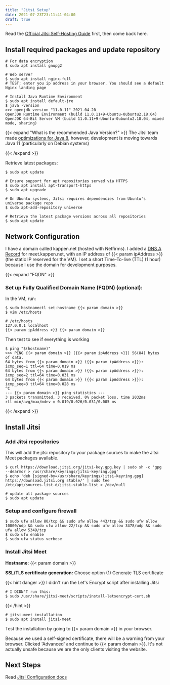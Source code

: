 ```yaml
---
title: "Jitsi Setup"
date: 2021-07-23T23:11:41-04:00
draft: true
---
```


Read the [Official Jitsi Self-Hosting Guide](https://jitsi.github.io/handbook/docs/devops-guide/devops-guide-quickstart) first, then come back here.

## Install required packages and update repository

```Shell
# For data encryption
$ sudo apt install gnupg2

# Web server
$ sudo apt install nginx-full
# TEST: enter you ip address in your browser. You should see a default Nginx landing page

# Install Java Runtime Environment
$ sudo apt install default-jre
$ java -version
>>> openjdk version "11.0.11" 2021-04-20
OpenJDK Runtime Environment (build 11.0.11+9-Ubuntu-0ubuntu2.18.04)
OpenJDK 64-Bit Server VM (build 11.0.11+9-Ubuntu-0ubuntu2.18.04, mixed mode, sharing)
```

{{< expand "What is the recommended Java Version?" >}}
The Jitsi team made [optimizations for Java 8](https://community.jitsi.org/t/what-is-the-recommend-java-version/28955/2), however, development is moving towards Java 11 (particularly on Debian systems)

{{< /expand >}}

Retrieve latest packages:

```Shell
$ sudo apt update

# Ensure support for apt repositories served via HTTPS
$ sudo apt install apt-transport-https
$ sudo apt upgrade

# On Ubuntu systems, Jitsi requires dependencies from Ubuntu's universe package repo
$ sudo apt-add-repository universe

# Retrieve the latest package versions across all repositories
$ sudo apt update
```

## Network Configuration

I have a domain called kappen.net (hosted with Netfirms). I added a [DNS A Record](https://www.cloudflare.com/en-ca/learning/dns/dns-records/dns-a-record/) for meet.kappen.net, with an IP address of {{< param ipAddress >}} (the static IP reserved for the VM). I set a short Time-To-live (TTL) (1 hour) because I use the domain for development purposes.

{{< expand "FQDN" >}}

### Set up Fully Qualified Domain Name (FQDN) (optional):

In the VM, run:

```Shell
$ sudo hostnamectl set-hostname {{< param domain >}}
$ vim /etc/hosts

# /etc/hosts
127.0.0.1 localhost
{{< param ipAddress >}} {{< param domain >}}
```

Then test to see if everything is working

```Shell
$ ping "$(hostname)"
>>> PING {{< param domain >}} ({{< param ipAddress >}}) 56(84) bytes of data.
64 bytes from {{< param domain >}} ({{< param ipAddress >}}): icmp_seq=1 ttl=64 time=0.019 ms
64 bytes from {{< param domain >}} ({{< param ipAddress >}}): icmp_seq=2 ttl=64 time=0.031 ms
64 bytes from {{< param domain >}} ({{< param ipAddress >}}): icmp_seq=3 ttl=64 time=0.028 ms
^C
--- {{< param domain >}} ping statistics ---
3 packets transmitted, 3 received, 0% packet loss, time 2032ms
rtt min/avg/max/mdev = 0.019/0.026/0.031/0.005 ms
```

{{< /expand >}}

## Install Jitsi

### Add Jitsi repositories

This will add the jitsi repository to your package sources to make the Jitsi Meet packages available.

```Shell
$ curl https://download.jitsi.org/jitsi-key.gpg.key | sudo sh -c 'gpg --dearmor > /usr/share/keyrings/jitsi-keyring.gpg'
$ echo 'deb [signed-by=/usr/share/keyrings/jitsi-keyring.gpg] https://download.jitsi.org stable/' | sudo tee /etc/apt/sources.list.d/jitsi-stable.list > /dev/null

# update all package sources
$ sudo apt update
```

### Setup and configure firewall

```Shell
$ sudo ufw allow 80/tcp && sudo ufw allow 443/tcp && sudo ufw allow 10000/udp && sudo ufw allow 22/tcp && sudo ufw allow 3478/udp && sudo ufw allow 5349/tcp
$ sudo ufw enable
$ sudo ufw status verbose
```

### Install Jitsi Meet

**Hostname:** {{< param domain >}}

**SSL/TLS certificate generation:** Choose option (1) Generate TLS certificate

{{< hint danger >}}
I didn't run the Let's Encrypt script after installing Jitsi
```Shell
# I DIDN'T run this:
$ sudo /usr/share/jitsi-meet/scripts/install-letsencrypt-cert.sh
```
{{< /hint >}}

```Shell
# jitsi-meet installation
$ sudo apt install jitsi-meet
```

Test the installation by going to {{< param domain >}} in your browser.

Because we used a self-signed certificate, there will be a warning from your browser.
Clicked 'Advanced' and continue to {{< param domain >}}. 
It's not actually unsafe because we are the only clients visiting the website.

## Next Steps

Read [Jitsi Configuration docs](/ubuntu18/jitsi/configuration)